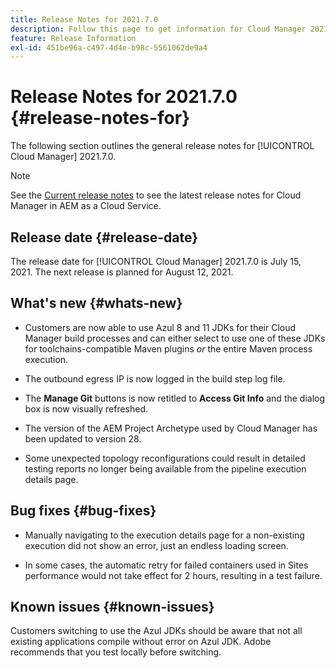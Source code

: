 ```yaml
---
title: Release Notes for 2021.7.0
description: Follow this page to get information for Cloud Manager 2021.7.0.
feature: Release Information
exl-id: 451be96a-c497-4d4e-b98c-5561062de9a4
---
```

# Release Notes for 2021.7.0 {#release-notes-for}

The following section outlines the general release notes for [!UICONTROL Cloud Manager] 2021.7.0.

>[!NOTE]
>See the [Current release notes](https://experienceleague.adobe.com/docs/experience-manager-cloud-service/onboarding/getting-access/release-notes-cloud-manager/release-notes-cm-current.html?lang=en#getting-access) to see the latest release notes for Cloud Manager in AEM as a Cloud Service.

## Release date {#release-date}

The release date for [!UICONTROL Cloud Manager] 2021.7.0 is July 15, 2021.
The next release is planned for August 12, 2021.

## What's new {#whats-new}

* Customers are now able to use Azul 8 and 11 JDKs for their Cloud Manager build processes and can either select to use one of these JDKs for toolchains-compatible Maven plugins *or* the entire Maven process execution.

* The outbound egress IP is now logged in the build step log file. 

* The **Manage Git** buttons is now retitled to **Access Git Info** and the dialog box is now visually refreshed. 

* The version of the AEM Project Archetype used by Cloud Manager has been updated to version 28.

* Some unexpected topology reconfigurations could result in detailed testing reports no longer being available from the pipeline execution details page.

## Bug fixes {#bug-fixes}

* Manually navigating to the execution details page for a non-existing execution did not show an error, just an endless loading screen. 

* In some cases, the automatic retry for failed containers used in Sites performance would not take effect for 2 hours, resulting in a test failure.

## Known issues {#known-issues}

Customers switching to use the Azul JDKs should be aware that not all existing applications compile without error on Azul JDK. Adobe recommends that you test locally before switching.
